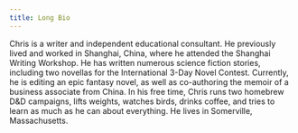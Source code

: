 ```yaml
---
title: Long Bio
---
```


Chris is a writer and independent educational consultant. He previously lived and worked in Shanghai, China, where he attended the Shanghai Writing Workshop. He has written numerous science fiction stories, including two novellas for the International 3-Day Novel Contest. Currently, he is editing an epic fantasy novel, as well as co-authoring the memoir of a business associate from China. In his free time, Chris runs two homebrew D\&D campaigns, lifts weights, watches birds, drinks coffee, and tries to learn as much as he can about everything. He lives in Somerville, Massachusetts.



